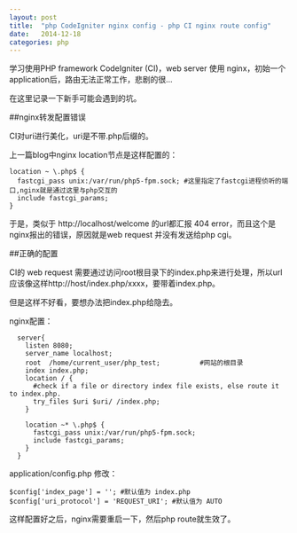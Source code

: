 ```yaml
---
layout: post
title:  "php CodeIgniter nginx config - php CI nginx route config"
date:   2014-12-18
categories: php
---
```


学习使用PHP framework CodeIgniter (CI)，web server 使用 nginx，初始一个application后，路由无法正常工作，悲剧的很...

在这里记录一下新手可能会遇到的坑。

##nginx转发配置错误

CI对uri进行美化，uri是不带.php后缀的。

上一篇blog中nginx location节点是这样配置的：

```
location ~ \.php$ {
  fastcgi_pass unix:/var/run/php5-fpm.sock; #这里指定了fastcgi进程侦听的端口,nginx就是通过这里与php交互的
  include fastcgi_params;
}
```

于是，类似于 http://localhost/welcome 的url都汇报 404 error，而且这个是nginx报出的错误，原因就是web request 并没有发送给php cgi。

##正确的配置

CI的 web request 需要通过访问root根目录下的index.php来进行处理，所以url应该像这样http://host/index.php/xxxx，要带着index.php。

但是这样不好看，要想办法把index.php给隐去。

nginx配置：

```
  server{
    listen 8080;
    server_name localhost;
    root  /home/current_user/php_test;          #网站的根目录
    index index.php;
    location / {
      #check if a file or directory index file exists, else route it to index.php.
      try_files $uri $uri/ /index.php;
    }

    location ~* \.php$ {
      fastcgi_pass unix:/var/run/php5-fpm.sock;
      include fastcgi_params;
    }
  }

```

application/config.php 修改：

```
$config['index_page'] = ''; #默认值为 index.php
$config['uri_protocol'] = 'REQUEST_URI'; #默认值为 AUTO
```

这样配置好之后，nginx需要重启一下，然后php route就生效了。
